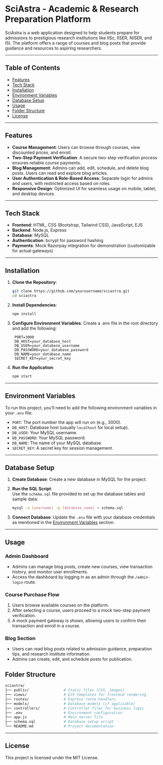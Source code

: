 # SciAstra - Academic & Research Preparation Platform

SciAstra is a web application designed to help students prepare for admissions to prestigious research institutions like IISc, IISER, NISER, and ISI. The platform offers a range of courses and blog posts that provide guidance and resources to aspiring researchers.

---

## Table of Contents
- [Features](#features)
- [Tech Stack](#tech-stack)
- [Installation](#installation)
- [Environment Variables](#environment-variables)
- [Database Setup](#database-setup)
- [Usage](#usage)
- [Folder Structure](#folder-structure)
- [License](#license)

---

## Features

- **Course Management**: Users can browse through courses, view discounted prices, and enroll.
- **Two-Step Payment Verification**: A secure two-step verification process ensures reliable course payments.
- **Blog Management**: Admins can add, edit, schedule, and delete blog posts. Users can read and explore blog articles.
- **User Authentication & Role-Based Access**: Separate login for admins and users, with restricted access based on roles.
- **Responsive Design**: Optimized UI for seamless usage on mobile, tablet, and desktop devices.

---

## Tech Stack

- **Frontend**: HTML, CSS (Bootstrap, Tailwind CSS), JavaScript, EJS
- **Backend**: Node.js, Express
- **Database**: MySQL
- **Authentication**: bcrypt for password hashing
- **Payments**: Mock Razorpay integration for demonstration (customizable for actual gateways)

---

## Installation

1. **Clone the Repository**:
   ```bash
   git clone https://github.com/yourusername/sciastra.git
   cd sciastra

2. **Install Dependencies**:
   ```bash
   npm install

3. **Configure Environment Variables**:
   Create a .env file in the root directory and add the following:
   ```plaintext
    PORT=3000
    DB_HOST=your_database_host
    DB_USER=your_database_username
    DB_PASSWORD=your_database_password
    DB_NAME=your_database_name
    SECRET_KEY=your_secret_key

4. **Run the Application**:
    ```bash
    npm start

---

## Environment Variables

To run this project, you’ll need to add the following environment variables in your `.env` file:

- `PORT`: The port number the app will run on (e.g., 3000).
- `DB_HOST`: Database host (usually `localhost` for local setup).
- `DB_USER`: Your MySQL username.
- `DB_PASSWORD`: Your MySQL password.
- `DB_NAME`: The name of your MySQL database.
- `SECRET_KEY`: A secret key for session management.

---

## Database Setup

1. **Create Database**: 
   Create a new database in MySQL for the project.

2. **Run the SQL Script**:  
   Use the `schema.sql` file provided to set up the database tables and sample data:

   ```bash
   mysql -u [username] -p [database_name] < schema.sql

3. **Connect Database**:
   Update the `.env` file with your database credentials as mentioned in the [Environment Variables](#environment-variables) section.

---

## Usage

### Admin Dashboard
- Admins can manage blog posts, create new courses, view transaction history, and monitor user enrollments.
- Access the dashboard by logging in as an admin through the `/admin-login` route.

### Course Purchase Flow
1. Users browse available courses on the platform.
2. After selecting a course, users proceed to a mock two-step payment verification.
3. A mock payment gateway is shown, allowing users to confirm their transaction and enroll in a course.

### Blog Section
- Users can read blog posts related to admission guidance, preparation tips, and research institute information.
- Admins can create, edit, and schedule posts for publication.


## Folder Structure

```bash
sciastra/
├── public/                # Static files (CSS, images)
├── views/                 # EJS templates for frontend rendering
├── routes/                # Express route handlers
├── models/                # Database models (if applicable)
├── controllers/           # Controller files for business logic
├── .env                   # Environment configuration
├── app.js                 # Main server file
├── schema.sql             # Database setup script
└── README.md              # Project documentation
```

---

## License
This project is licensed under the MIT License.
